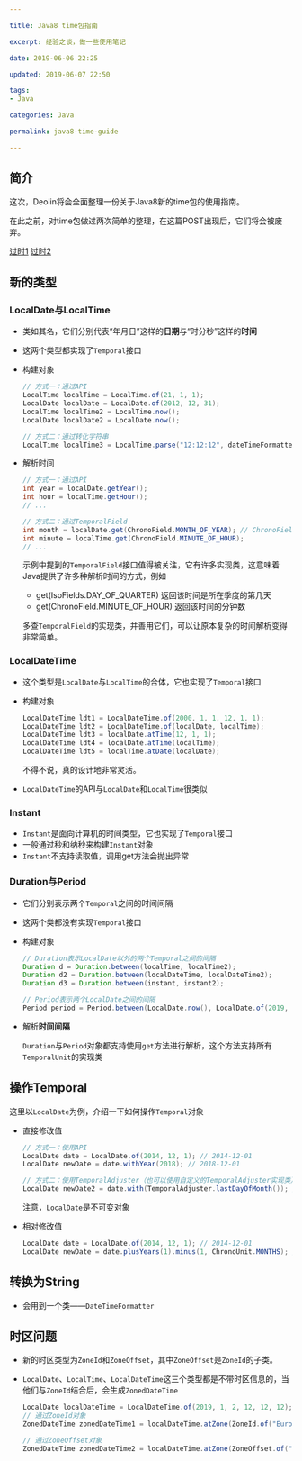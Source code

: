```yaml
---

title: Java8 time包指南

excerpt: 经验之谈，做一些使用笔记

date: 2019-06-06 22:25

updated: 2019-06-07 22:50

tags:
- Java

categories: Java

permalink: java8-time-guide

---
```


## 简介

这次，Deolin将会全面整理一份关于Java8新的time包的使用指南。

在此之前，对time包做过两次简单的整理，在这篇POST出现后，它们将会被废弃。

[过时1](https://github.com/spldeolin/long-strange-trip/blob/master/deprecated/java8-time.md) [过时2](https://github.com/spldeolin/long-strange-trip/blob/master/deprecated/java8-time-ex.md)



## 新的类型

### LocalDate与LocalTime

- 类如其名，它们分别代表“年月日”这样的**日期**与“时分秒”这样的**时间**

- 这两个类型都实现了`Temporal`接口

- 构建对象

  ~~~java
  // 方式一：通过API
  LocalTime localTime = LocalTime.of(21, 1, 1);
  LocalDate localDate = LocalDate.of(2012, 12, 31);
  LocalTime localTime2 = LocalTime.now();
  LocalDate localDate2 = LocalDate.now();
  
  // 方式二：通过转化字符串
  LocalTime localTime3 = LocalTime.parse("12:12:12", dateTimeFormatter);
  ~~~

- 解析时间

  ~~~java
  // 方式一：通过API
  int year = localDate.getYear();
  int hour = localTime.getHour();
  // ...
  
  // 方式二：通过TemporalField
  int month = localDate.get(ChronoField.MONTH_OF_YEAR); // ChronoField枚举实现了TemporalField
  int minute = localTime.get(ChronoField.MINUTE_OF_HOUR);
  // ...
  ~~~
  
  示例中提到的`TemporalField`接口值得被关注，它有许多实现类，这意味着Java提供了许多种解析时间的方式，例如
  
  - get(IsoFields.DAY_OF_QUARTER) 返回该时间是所在季度的第几天
  - get(ChronoField.MINUTE_OF_HOUR) 返回该时间的分钟数
  
  多查`TemporalField`的实现类，并善用它们，可以让原本复杂的时间解析变得非常简单。



### LocalDateTime

- 这个类型是`LocalDate`与`LocalTime`的合体，它也实现了`Temporal`接口

- 构建对象

  ~~~java
  LocalDateTime ldt1 = LocalDateTime.of(2000, 1, 1, 12, 1, 1);
  LocalDateTime ldt2 = LocalDateTime.of(localDate, localTime);
  LocalDateTime ldt3 = localDate.atTime(12, 1, 1);
  LocalDateTime ldt4 = localDate.atTime(localTime);
  LocalDateTime ldt5 = localTime.atDate(localDate); 
  ~~~

  不得不说，真的设计地非常灵活。

- `LocalDateTime`的API与`LocalDate`和`LocalTime`很类似



### Instant

- `Instant`是面向计算机的时间类型，它也实现了`Temporal`接口
- 一般通过秒和纳秒来构建`Instant`对象
- `Instant`不支持读取值，调用get方法会抛出异常



### Duration与Period

- 它们分别表示两个`Temporal`之间的时间间隔

- 这两个类都没有实现`Temporal`接口

- 构建对象

  ~~~java
  // Duration表示LocalDate以外的两个Temporal之间的间隔
  Duration d = Duration.between(localTime, localTime2);
  Duration d2 = Duration.between(localDateTime, localDateTime2);
  Duration d3 = Duration.between(instant, instant2);
  
  // Period表示两个LocalDate之间的间隔
  Period period = Period.between(LocalDate.now(), LocalDate.of(2019, 12, 31));
  ~~~

- 解析**时间间隔**

  `Duration`与`Period`对象都支持使用`get`方法进行解析，这个方法支持所有`TemporalUnit`的实现类

  

## 操作Temporal

这里以`LocalDate`为例，介绍一下如何操作`Temporal`对象

- 直接修改值

  ~~~java
  // 方式一：使用API
  LocalDate date = LocalDate.of(2014, 12, 1); // 2014-12-01
  LocalDate newDate = date.withYear(2018); // 2018-12-01
  
  // 方式二：使用TemporalAdjuster（也可以使用自定义的TemporalAdjuster实现类）
  LocalDate newDate2 = date.with(TemporalAdjuster.lastDayOfMonth()); // 2014-12-31
  ~~~

  注意，`LocalDate`是不可变对象

- 相对修改值

  ~~~java
  LocalDate date = LocalDate.of(2014, 12, 1); // 2014-12-01
  LocalDate newDate = date.plusYears(1).minus(1, ChronoUnit.MONTHS); // 2015-11-01
  ~~~



## 转换为String

- 会用到一个类——`DateTimeFormatter`



## 时区问题

- 新的时区类型为`ZoneId`和`ZoneOffset`，其中`ZoneOffset`是`ZoneId`的子类。

- `LocalDate`、`LocalTime`、`LocalDateTime`这三个类型都是不带时区信息的，当他们与`ZoneId`结合后，会生成`ZonedDateTime`

  ~~~java
  LocalDate localDateTime = LocalDateTime.of(2019, 1, 2, 12, 12, 12);
  // 通过ZoneId对象
  ZonedDateTime zonedDateTime1 = localDateTime.atZone(ZoneId.of("Europe/Rome"));
  
  // 通过ZoneOffset对象
  ZonedDateTime zonedDateTime2 = localDateTime.atZone(ZoneOffset.of("-05:00"));
  
  ~~~